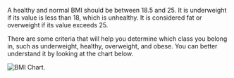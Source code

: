 A healthy and normal BMI should be between 18.5 and 25. It is underweight if its value is less than 18, which is unhealthy. It is considered fat or overweight if its value exceeds 25.

There are some criteria that will help you determine which class you belong in, such as underweight, healthy, overweight, and obese. You can better understand it by looking at the chart below.


![BMI Chart](https://www.codewithrandom.com/wp-content/uploads/2022/09/BMI-Chart-4-e1664121029444-768x411.jpg "Text to show on mouseover").
